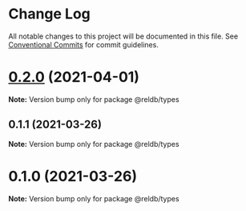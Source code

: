 # Change Log

All notable changes to this project will be documented in this file.
See [Conventional Commits](https://conventionalcommits.org) for commit guidelines.

# [0.2.0](https://github.com/runrel/rel/compare/@reldb/types@0.1.1...@reldb/types@0.2.0) (2021-04-01)

**Note:** Version bump only for package @reldb/types





## 0.1.1 (2021-03-26)

**Note:** Version bump only for package @reldb/types





# 0.1.0 (2021-03-26)

**Note:** Version bump only for package @reldb/types
